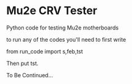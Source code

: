 # Mu2e CRV Tester
 
Python code for testing Mu2e motherboards

to run any of the codes you'll need to first write 

from run_code import s,feb,tst

Then put tst.

To Be Continued...
